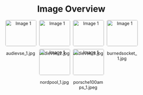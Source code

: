<h1 style ="text-align: center;"> Image Overview </h1>
<div style="display: flex; flex-wrap: wrap; gap: 10px; justify-content: center;">
<div style="flex: 1 1 calc(33.333% - 20px); max-width: 100px; text-align: center;">
<img src="https://media.evkx.net/multimedia/technology/charging/homecharging/audievse_1_xst.jpg" alt="Image 1" style="width: 100%; border: 1px solid #ddd; border-radius: 5px;">
<p>audievse_1.jpg</p>
</div>
<div style="flex: 1 1 calc(33.333% - 20px); max-width: 100px; text-align: center;">
<img src="https://media.evkx.net/multimedia/technology/charging/homecharging/audievse_2_xst.jpg" alt="Image 1" style="width: 100%; border: 1px solid #ddd; border-radius: 5px;">
<p>audievse_2.jpg</p>
</div>
<div style="flex: 1 1 calc(33.333% - 20px); max-width: 100px; text-align: center;">
<img src="https://media.evkx.net/multimedia/technology/charging/homecharging/audievse_3_xst.jpg" alt="Image 1" style="width: 100%; border: 1px solid #ddd; border-radius: 5px;">
<p>audievse_3.jpg</p>
</div>
<div style="flex: 1 1 calc(33.333% - 20px); max-width: 100px; text-align: center;">
<img src="https://media.evkx.net/multimedia/technology/charging/homecharging/burnedsocket_1_xst.jpg" alt="Image 1" style="width: 100%; border: 1px solid #ddd; border-radius: 5px;">
<p>burnedsocket_1.jpg</p>
</div>
<div style="flex: 1 1 calc(33.333% - 20px); max-width: 100px; text-align: center;">
<img src="https://media.evkx.net/multimedia/technology/charging/homecharging/nordpool_1_xst.jpg" alt="Image 1" style="width: 100%; border: 1px solid #ddd; border-radius: 5px;">
<p>nordpool_1.jpg</p>
</div>
<div style="flex: 1 1 calc(33.333% - 20px); max-width: 100px; text-align: center;">
<img src="https://media.evkx.net/multimedia/technology/charging/homecharging/porsche100amps_1_xst.jpeg" alt="Image 1" style="width: 100%; border: 1px solid #ddd; border-radius: 5px;">
<p>porsche100amps_1.jpeg</p>
</div>
</div>

